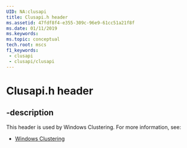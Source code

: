 ```yaml
---
UID: NA:clusapi
title: Clusapi.h header
ms.assetid: 47fdf8f4-e355-309c-96e9-61cc51a21f8f
ms.date: 01/11/2019
ms.keywords: 
ms.topic: conceptual
tech.root: mscs
f1_keywords:
 - clusapi
 - clusapi/clusapi
---
```


# Clusapi.h header


## -description

This header is used by Windows Clustering. For more information, see:

- [Windows Clustering](../_mscs/index.md)

